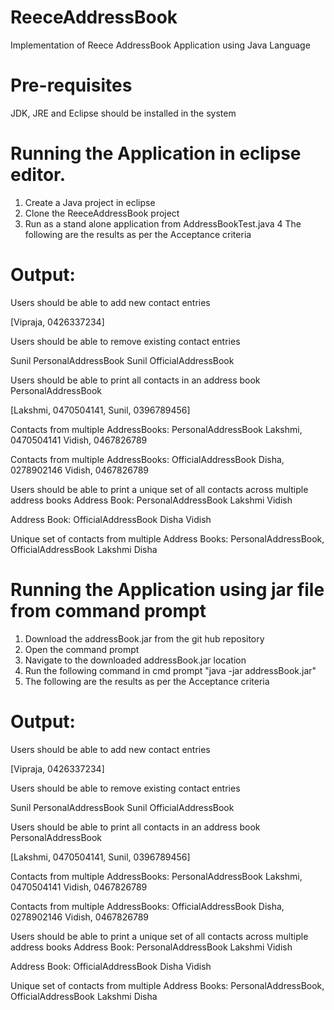 # ReeceAddressBook
Implementation of Reece AddressBook Application using Java Language

# Pre-requisites
JDK, JRE and Eclipse should be installed in the system

# Running the Application in eclipse editor.
1. Create a Java project in eclipse
2. Clone the ReeceAddressBook project
3. Run as a stand alone application from AddressBookTest.java
4 The following are the results as per the Acceptance criteria

# Output:

Users should be able to add new contact entries 

[Vipraja, 0426337234]

Users should be able to remove existing contact entries 

Sunil  PersonalAddressBook
Sunil  OfficialAddressBook

Users should be able to print all contacts in an address book PersonalAddressBook

[Lakshmi, 0470504141, Sunil, 0396789456]

Contacts from multiple AddressBooks: PersonalAddressBook
Lakshmi, 0470504141
Vidish, 0467826789

Contacts from multiple AddressBooks: OfficialAddressBook
Disha, 0278902146
Vidish, 0467826789

Users should be able to print a unique set of all contacts across multiple address books
Address Book: PersonalAddressBook
Lakshmi
Vidish

Address Book: OfficialAddressBook
Disha
Vidish

Unique set of contacts from multiple Address Books: PersonalAddressBook, OfficialAddressBook
Lakshmi
Disha

# Running the Application using jar file from command prompt
1. Download the addressBook.jar from the git hub repository
2. Open the command prompt
3. Navigate to the downloaded addressBook.jar location
4. Run the following command in cmd prompt "java -jar addressBook.jar"
5. The following are the results as per the Acceptance criteria

# Output:

Users should be able to add new contact entries 

[Vipraja, 0426337234]

Users should be able to remove existing contact entries 

Sunil  PersonalAddressBook
Sunil  OfficialAddressBook

Users should be able to print all contacts in an address book PersonalAddressBook

[Lakshmi, 0470504141, Sunil, 0396789456]

Contacts from multiple AddressBooks: PersonalAddressBook
Lakshmi, 0470504141
Vidish, 0467826789

Contacts from multiple AddressBooks: OfficialAddressBook
Disha, 0278902146
Vidish, 0467826789

Users should be able to print a unique set of all contacts across multiple address books
Address Book: PersonalAddressBook
Lakshmi
Vidish

Address Book: OfficialAddressBook
Disha
Vidish

Unique set of contacts from multiple Address Books: PersonalAddressBook, OfficialAddressBook
Lakshmi
Disha
